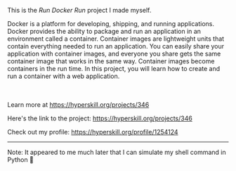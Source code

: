 This is the *Run Docker Run* project I made myself.


<p>Docker is a platform for developing, shipping, and running applications. Docker provides the ability to package and run an application in an environment called a container. Container images are lightweight units that contain everything needed to run an application. You can easily share your application with container images, and everyone you share gets the same container image that works in the same way. Container images become containers in the run time. In this project, you will learn how to create and run a container with a web application.</p><br/><br/>Learn more at <a href="https://hyperskill.org/projects/346?utm_source=ide&utm_medium=ide&utm_campaign=ide&utm_content=project-card">https://hyperskill.org/projects/346</a>

Here's the link to the project: https://hyperskill.org/projects/346

Check out my profile: https://hyperskill.org/profile/1254124

---
Note:
It appeared to me much later that I can simulate my shell command in Python 😬
